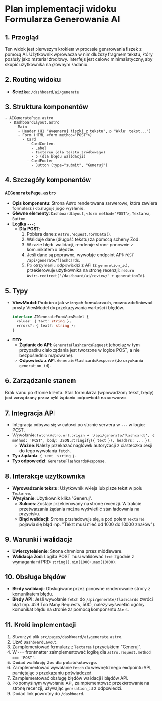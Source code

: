 # Plan implementacji widoku Formularza Generowania AI

## 1. Przegląd
Ten widok jest pierwszym krokiem w procesie generowania fiszek z pomocą AI. Użytkownik wprowadza w nim dłuższy fragment tekstu, który posłuży jako materiał źródłowy. Interfejs jest celowo minimalistyczny, aby skupić użytkownika na głównym zadaniu.

## 2. Routing widoku
- **Ścieżka**: `/dashboard/ai/generate`

## 3. Struktura komponentów
```
- AIGeneratePage.astro
  - DashboardLayout.astro
    - Main
      - Header (H1 "Wygeneruj fiszki z tekstu", p "Wklej tekst...")
      - Form (HTML <form method="POST">)
        - Card
          - CardContent
            - Label
            - Textarea (dla tekstu źródłowego)
            - p (dla błędu walidacji)
          - CardFooter
            - Button (type="submit", "Generuj")
```

## 4. Szczegóły komponentów
### `AIGeneratePage.astro`
- **Opis komponentu**: Strona Astro renderowana serwerowo, która zawiera formularz i obsługuje jego wysłanie.
- **Główne elementy**: `DashboardLayout`, `<form method="POST">`, `Textarea`, `Button`.
- **Logika `---`**:
  - **Dla POST**:
    1. Pobiera dane z `Astro.request.formData()`.
    2. Waliduje dane (długość tekstu) za pomocą schemy Zod.
    3. W razie błędu walidacji, renderuje stronę ponownie z komunikatem o błędzie.
    4. Jeśli dane są poprawne, wywołuje endpoint API: `POST /api/generate/flashcards`.
    5. Po otrzymaniu odpowiedzi z API (z `generation_id`), przekierowuje użytkownika na stronę recenzji: `return Astro.redirect('/dashboard/ai/review/' + generationId)`.

## 5. Typy
- **ViewModel**: Podobnie jak w innych formularzach, można zdefiniować prosty ViewModel do przekazywania wartości i błędów.
  ```typescript
  interface AIGenerateFormViewModel {
    values: { text: string };
    errors?: { text?: string };
  }
  ```
- **DTO**:
  - **Żądanie do API**: `GenerateFlashcardsRequest` (chociaż w tym przypadku ciało żądania jest tworzone w logice POST, a nie bezpośrednio mapowane).
  - **Odpowiedź z API**: `GenerateFlashcardsResponse` (do uzyskania `generation_id`).

## 6. Zarządzanie stanem
Brak stanu po stronie klienta. Stan formularza (wprowadzony tekst, błędy) jest zarządzany przez cykl żądanie-odpowiedź na serwerze.

## 7. Integracja API
- Integracja odbywa się w całości po stronie serwera w `---` w logice POST.
- Wywołanie: `fetch(Astro.url.origin + '/api/generate/flashcards', { method: 'POST', body: JSON.stringify({ text }), headers: ... })`.
  - **Ważne**: Należy przekazać nagłówek autoryzacji z ciasteczka sesji do tego wywołania `fetch`.
- **Typ żądania**: `{ text: string }`.
- **Typ odpowiedzi**: `GenerateFlashcardsResponse`.

## 8. Interakcje użytkownika
- **Wprowadzanie tekstu**: Użytkownik wkleja lub pisze tekst w polu `Textarea`.
- **Wysyłanie**: Użytkownik klika "Generuj".
  - **Sukces**: Zostaje przekierowany na stronę recenzji. W trakcie przetwarzania żądania można wyświetlić stan ładowania na przycisku.
  - **Błąd walidacji**: Strona przeładowuje się, a pod polem `Textarea` pojawia się błąd (np. "Tekst musi mieć od 1000 do 10000 znaków").

## 9. Warunki i walidacja
- **Uwierzytelnienie**: Strona chroniona przez middleware.
- **Walidacja Zod**: Logika POST musi walidować `text` zgodnie z wymaganiami PRD: `string().min(1000).max(10000)`.

## 10. Obsługa błędów
- **Błędy walidacji**: Obsługiwane przez ponowne renderowanie strony z komunikatem błędu.
- **Błędy API**: Jeśli wywołanie `fetch` do `/api/generate/flashcards` zwróci błąd (np. 429 Too Many Requests, 500), należy wyświetlić ogólny komunikat błędu na stronie za pomocą komponentu `Alert`.

## 11. Kroki implementacji
1. Stworzyć plik `src/pages/dashboard/ai/generate.astro`.
2. Użyć `DashboardLayout`.
3. Zaimplementować formularz z `Textarea` i przyciskiem "Generuj".
4. W `---` frontmatter zaimplementować logikę dla `Astro.request.method === 'POST'`.
5. Dodać walidację Zod dla pola tekstowego.
6. Zaimplementować wywołanie `fetch` do wewnętrznego endpointu API, pamiętając o przekazaniu poświadczeń.
7. Zaimplementować obsługę błędów walidacji i błędów API.
8. Po pomyślnym wywołaniu API, zaimplementować przekierowanie na stronę recenzji, używając `generation_id` z odpowiedzi.
9. Dodać link powrotny do `/dashboard`. 